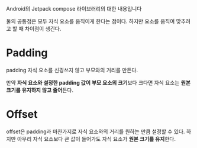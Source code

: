 Android의 Jetpack compose 라이브러리의 대한 내용입니다

둘의 공통점은 모두 자식 요소를 움직이게 한다는 점이다. 하지만 요소를 움직여 맞추려고 할 때 차이점이 생긴다.

# Padding

padding 자식 요소를 신경쓰지 않고 부모와의 거리를 만든다.

만약 **자식 요소와 설정한 padding 값이 부모 요소의 크기**보다 크다면 자식 요소는 **원본 크기를 유지하지 않고 줄어**든다.

# Offset

offset은 padding과 마찬가지로 자식 요소와의 거리를 원하는 만큼 설정할 수 있다. 하지만 아무리 자식 요소보다 큰 값이 들어가도 자식 요소가 **원본 크기를 유지**한다. 
